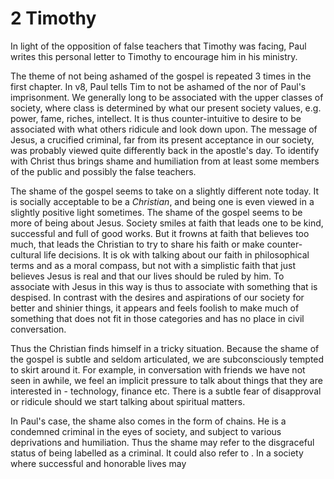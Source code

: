 
# 2 Timothy

In light of the opposition of false teachers that Timothy was facing, Paul writes this personal letter to Timothy to encourage him in his ministry. 

<Do not be ashamed.> The theme of not being ashamed of the gospel is repeated 3 times in the first chapter. In v8, Paul tells Tim to not be ashamed of the <testimony about Jesus> nor of Paul's imprisonment. We generally long to be associated with the upper classes of society, where class is determined by what our present society values, e.g. power, fame, riches, intellect. It is thus counter-intuitive to desire to be associated with what others ridicule and look down upon. The message of Jesus, a crucified criminal, far from its present acceptance in our society, was probably viewed quite differently back in the apostle's day. To identify with Christ thus brings shame and humiliation from at least some members of the public and possibly the false teachers.

The shame of the gospel seems to take on a slightly different note today. It is socially acceptable to be a *Christian*, and being one is even viewed in a slightly positive light sometimes. The shame of the gospel seems to be more of being <too serious> about Jesus. Society smiles at faith that leads one to be kind, successful and full of good works. But it frowns at faith that believes too much, that leads the Christian to try to share his faith or make counter-cultural life decisions. It is ok with talking about our faith in philosophical terms and as a moral compass, but not with a simplistic faith that just believes Jesus is real and that our lives should be ruled by him. To associate with Jesus in this way is thus to associate with something that is despised. In contrast with the desires and aspirations of our society for better and shinier things, it appears and feels foolish to make much of something that does not fit in those categories and has no place in civil conversation.

Thus the Christian finds himself in a tricky situation. Because the shame of the gospel is subtle and seldom articulated, we are subconsciously tempted to skirt around it. For example, in conversation with friends we have not seen in awhile, we feel an implicit pressure to talk about things that they are interested in - technology, finance etc. There is a subtle fear of disapproval or ridicule should we start talking about spiritual matters.

In Paul's case, the shame also comes in the form of chains. He is a condemned criminal in the eyes of society, and subject to various deprivations and humiliation. Thus the shame may refer to the disgraceful status of being labelled as a criminal. It could also refer to <suffering itself as a source of shame>. In a society where successful and honorable lives may 
